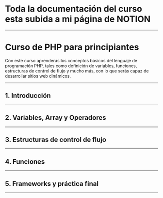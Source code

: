 # Toda la documentación del curso esta subida a mi página de NOTION

---

# Curso de PHP para principiantes

Con este curso aprenderás los conceptos básicos del lenguaje de programación PHP, tales como definición de variables, funciones, estructuras de control de flujo y mucho más, con lo que serás capaz de desarrollar sitios web dinámicos.

---

## 1. Introducción

---

## 2. Variables, Array y Operadores

---

## 3. Estructuras de control de flujo

---

## 4. Funciones

---

## 5. Frameworks y práctica final

---
